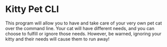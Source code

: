 # Kitty Pet CLI

This program will allow you to have and take care of your very own pet cat over the command line. Your cat will have different needs, and you can choose to fulfill or ignore those needs. However, be warned, ignoring your kitty and their needs will cause them to run away!
